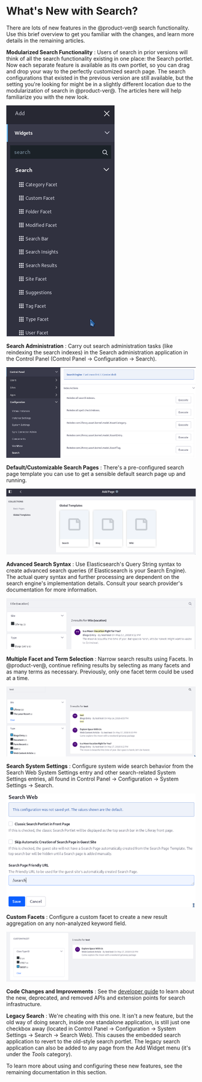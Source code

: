 # What's New with Search? [](id=whats-new-with-search)

There are lots of new features in the @product-ver@ search functionality. Use
this brief overview to get you familiar with the changes, and learn more details
in the remaining articles.

**Modularized Search Functionality**
: Users of search in prior versions will think of all the search functionality
existing in one place: the Search portlet. Now each separate feature is
available as its own portlet, so you can drag and drop your way to the perfectly
customized search page. The search configurations that existed in the previous
version are still available, but the setting you're looking for might be in a
slightly different location due to the modularization of search in
@product-ver@. The articles here will help familiarize you with the new look.

![Figure 2: The search functionality is now distributed across several portlets.](../../images/search-widgets.png)

**Search Administration**
: Carry out search administration tasks (like reindexing the search indexes) in
the Search administration application in the Control Panel (Control Panel
&rarr; Configuration &rarr; Search).

![Figure x: Reindexing content now happens in the Search administration application.](../../images/search-admin.png)

**Default/Customizable Search Pages**
: There's a pre-configured search page template you can use to get a sensible
default search page up and running.

![Figure x: Use the search page template to create your site's dedicated search page.](../../images/search-page-template.png)

**Advanced Search Syntax**
: Use Elasticsearch's Query String syntax to create advanced search queries (if
Elasticsearch is your Search Engine). The actual query syntax and further
processing are dependent on the search engine's implementation details. Consult
your search provider's documentation for more information.

![Figure x: Use Elastic's Query String syntax to construct advanced search queries.](../../images/search-advanced-syntax.png)

**Multiple Facet and Term Selection**
: Narrow search results using Facets. In @product-ver@, continue refining
results by selecting as many facets and as many terms as necessary. Previously,
only one facet term could be used at a time.

![Figure x: Facets and their terms can be selected in multiples to refine search results.](../../images/search-multiple-facet-selection.png)

**Search System Settings**
: Configure system wide search behavior from the Search Web System Settings
entry and other search-related System Settings entries, all found in Control
Panel &rarr; Configuration &rarr; System Settings &rarr; Search.

![Figure x: Use the Search Web entry in System Settings to configure system wide search behavior.](../../images/search-system-settings.png)

**Custom Facets**
: Configure a custom facet to create a new result aggregation on any
non-analyzed keyword field. 

![Figure x: Configure a custom facet on the Class Type ID field.](../../images/search-custom-facet.png)

**Code Changes and Improvements**
: See the 
[developer guide](/develop/tutorials/-/knowledge_base/7-1/search) 
to learn about the new, deprecated, and removed APIs and extension points for
search infrastructure.

**Legacy Search**
: We're cheating with this one. It isn't a new feature, but the old way of doing
search, inside one standalone application, is still just one checkbox away
(located in Control Panel &rarr; Configuration &rarr; System Settings &rarr;
Search &rarr; Search Web). This causes the embedded search application to revert
to the old-style search portlet. The legacy search application can also be added
to any page from the Add Widget menu (it's under the *Tools* category).

To learn more about using and configuring these new features, see the remaining
documentation in this section. 
